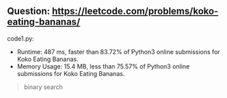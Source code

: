 ## Question: https://leetcode.com/problems/koko-eating-bananas/

code1.py:
* Runtime: 487 ms, faster than 83.72% of Python3 online submissions for Koko Eating Bananas.
* Memory Usage: 15.4 MB, less than 75.57% of Python3 online submissions for Koko Eating Bananas.
> binary search